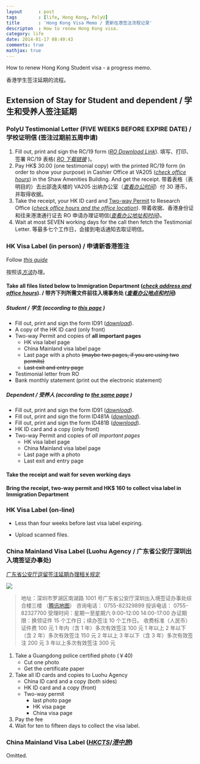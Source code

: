 ```yaml
---
layout		: post
tags		: [life, Hong Kong, PolyU]
title   	: 'Hong Kong Visa Memo / 更新在港签注流程记录'
descripton	: How to renew Hong Kong visa.
category: life
date: 2014-01-17 08:49:43
comments: true
mathjax: true
---
```


How to renew Hong Kong Student visa - a progress memo.

香港学生签注延期的流程。

<!--more-->

Extension of Stay for Student and dependent / 学生和受养人签注延期
-----------------------------------------------------------

### PolyU Testimonial Letter (FIVE WEEKS BEFORE EXPIRE DATE) / 学校证明信 (签注过期前五周申请)

1.  Fill out, print and sign the RC/19 form ([*RO Download Link*](http://www.polyu.edu.hk/ro/forms/FormRC19.doc)). 填写、打印、签署 RC/19 表格( [*RO 下载链接*](http://www.polyu.edu.hk/ro/forms/FormRC19.doc) )。
2.  Pay HK$ 30.00 (one testimonial copy) with the printed RC/19 form (in order to show your purpose) in Cashier Office at VA205 ([*check office hours*](http://www.polyu.edu.hk/fo/FO_Web/index.php?page=9)) in the Shaw Amenities Building. And get the receipt. 带着表格（表明目的）去出邵逸夫楼的 VA205 出纳办公室（[*查看办公时间*](http://www.polyu.edu.hk/fo/FO_Web/index.php?page=9)）付 30 港币，并取得收据。
3.  Take the receipt, your HK ID card and [Two-way Permit](http://en.wikipedia.org/wiki/Two-way_Permit) to Research Office ([*check office hours and the office location*](http://www.polyu.edu.hk/ro/newROContact_stud.html)). 带着收据、香港身份证和往来港澳通行证去 RO 申请办理证明信([*查看办公地址和时间*](http://www.polyu.edu.hk/ro/newROContact_stud.html))。
4.  Wait at most SEVEN working days for the call then fetch the Testimonial Letter. 等最多七个工作日，会接到电话通知去取证明信。

### HK Visa Label (in person) / 申请新香港签注

Follow [*this guide*](http://www.immd.gov.hk/eng/services/visas/extension_of_stay.html#mainland&secondTab)

按照该[*方法*](http://www.immd.gov.hk/hks/services/visas/extension_of_stay.html#mainland&secondTab)办理。

#### Take all files listed below to Immigration Department ([*check address and office hours*](http://www.immd.gov.hk/eng/contactus/hq.html#8)). / 带齐下列所需文件前往入境事务处 ([*查看办公地点和时间*](http://www.immd.gov.hk/hks/contactus/hq.html#8))

##### Student / 学生 (according to [*this page*](http://www.immd.gov.hk/eng/services/visas/extension_of_stay.html#mainland&secondTab) )

- Fill out, print and sign the form ID91 ([*download*](http://www.immd.gov.hk/pdforms/id91.pdf)).
- A copy of the HK ID card (only front)
- Two-way Permit and copies of **all important pages**
  + HK visa label page
  + China Mainland visa label page
  + Last page with a photo <del>(maybe two pages, if you are using two permits)</del>
  + <del>Last exit and entry page</del>
- Testimonial letter from RO
- Bank monthly statement (print out the electronic statement)

##### Dependent / 受养人 (according to [*the same page*](http://www.immd.gov.hk/eng/services/visas/extension_of_stay.html#mainland&secondTab) )

- Fill out, print and sign the form ID91 ([*download*](http://www.immd.gov.hk/pdforms/id91.pdf)).
- Fill out, print and sign the form ID481A ([*download*](http://www.immd.gov.hk/pdforms/id481ac.pdf)).
- Fill out, print and sign the form ID481B ([*download*](http://www.immd.gov.hk/pdforms/id481bc.pdf)).
- HK ID card and a copy (only front)
- Two-way Permit and copies of *all important pages*
  - HK visa label page
  - China Mainland visa label page
  - Last page with a photo
  - Last exit and entry page

#### Take the receipt and wait for seven working days

#### Bring the receipt, two-way permit and HK$ 160 to collect visa label in Immigration Department

### HK Visa Label (on-line)

+ Less than four weeks before last visa label expiring.

+ Upload scanned files.

### China Mainland Visa Label (Luohu Agency / 广东省公安厅深圳出入境签证办事处)

[广东省公安厅逗留签注延期办理相关规定](http://crj.gdga.gov.cn/bszn/ndjmwlgat/201407/t20140708_28525.htm)

![](/images/gd-police-sz-agency.jpg)

> 地址：深圳市罗湖区南湖路 1001 号广东省公安厅深圳出入境签证办事处综合楼三楼 （[腾讯地图](http://map.qq.com/#pano=10041055140706113941000&heading=236&pitch=6&zoom=2)）
> 咨询电话： 0755-82329899
> 投诉电话： 0755-82327700
> 受理时间：星期一至星期六 9:00-12:00 14:00-17:00
> 办证期限：换领证件 15 个工作日；续办签注 10 个工作日。
> 收费标准（人民币）
> 证件费 100 元
> 1 年内（含 1 年）多次有效签注 100 元
> 1 年以上 2 年以下（含 2 年）多次有效签注 150 元
> 2 年以上 3 年以下（含 3 年）多次有效签注 200 元
> 3 年以上多次有效签注 300 元

1. Take a Guangdong police certified photo (￥40)
   + Cut one photo
   + Get the certificate paper
2. Take all ID cards and copies to Luohu Agency
   + China ID card and a copy (both sides)
   + HK ID card and a copy (front)
   + Two-way permit
      - last photo page
      - HK visa page
      - China visa page
3. Pay the fee
4. Wait for ten to fifteen days to collect the visa label.


### China Mainland Visa Label ([*HKCTS*](http://www.ctshk.com/zhengjian/rencai/rencai.htm)/[*港中旅*](http://www.ctshk.com/zhengjian/rencai/rencai.htm))

Omitted.
